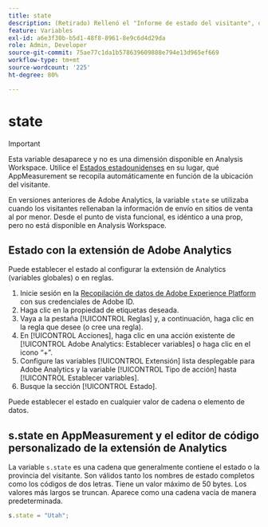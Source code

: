 ```yaml
---
title: state
description: (Retirado) Rellenó el "Informe de estado del visitante", que ya no está disponible.
feature: Variables
exl-id: a6e3f30b-b5d1-48f8-8961-8e9c6d4d29da
role: Admin, Developer
source-git-commit: 75ae77c1da1b578639609888e794e13d965ef669
workflow-type: tm+mt
source-wordcount: '225'
ht-degree: 80%

---
```


# state

>[!IMPORTANT]
>
>Esta variable desaparece y no es una dimensión disponible en Analysis Workspace. Utilice el [Estados estadounidenses](/help/components/dimensions/us-states.md) en su lugar, qué AppMeasurement se recopila automáticamente en función de la ubicación del visitante.

En versiones anteriores de Adobe Analytics, la variable `state` se utilizaba cuando los visitantes rellenaban la información de envío en sitios de venta al por menor. Desde el punto de vista funcional, es idéntico a una prop, pero no está disponible en Analysis Workspace.

## Estado con la extensión de Adobe Analytics

Puede establecer el estado al configurar la extensión de Analytics (variables globales) o en reglas.

1. Inicie sesión en la [Recopilación de datos de Adobe Experience Platform](https://experience.adobe.com/data-collection) con sus credenciales de Adobe ID.
2. Haga clic en la propiedad de etiquetas deseada.
3. Vaya a la pestaña [!UICONTROL Reglas] y, a continuación, haga clic en la regla que desee (o cree una regla).
4. En [!UICONTROL Acciones], haga clic en una acción existente de [!UICONTROL Adobe Analytics: Establecer variables] o haga clic en el icono “+”.
5. Configure las variables [!UICONTROL Extensión] lista desplegable para Adobe Analytics y la variable [!UICONTROL Tipo de acción] hasta [!UICONTROL Establecer variables].
6. Busque la sección [!UICONTROL Estado].

Puede establecer el estado en cualquier valor de cadena o elemento de datos.

## s.state en AppMeasurement y el editor de código personalizado de la extensión de Analytics

La variable `s.state` es una cadena que generalmente contiene el estado o la provincia del visitante. Son válidos tanto los nombres de estado completos como los códigos de dos letras. Tiene un valor máximo de 50 bytes. Los valores más largos se truncan. Aparece como una cadena vacía de manera predeterminada.

```js
s.state = "Utah";
```
